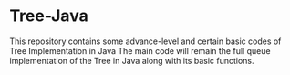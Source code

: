 # Tree-Java
This repository contains some advance-level and certain basic codes of Tree Implementation in Java
The main code will remain the full queue implementation of the Tree in Java along with its basic functions.
